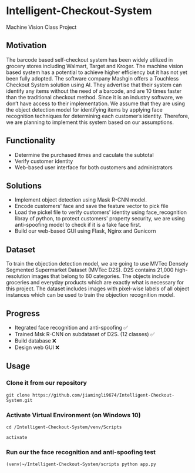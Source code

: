 # Intelligent-Checkout-System
Machine Vision Class Project

## Motivation
The barcode based self-checkout system has been widely utilized in grocery stores including Walmart, Target and Kroger. The machine vision based system has a potential to achieve higher efficiency but it has not yet been fully adopted. The software company Mashgin offers a Touchless Checkout System solution using AI. They advertise that their system can identify any items without the need of a barcode, and are 10 times faster than the traditional checkout method. Since it is an industry software, we don’t have access to their implementation. We assume that they are using the object detection model for identifying items by applying face recognition techniques for determining each customer’s identity. Therefore, we are planning to implement this system based on our assumptions.

## Functionality

* Determine the purchased itmes and caculate the subtotal 
* Verify customer identity
* Web-based user interface for both customers and administrators

## Solutions

* Implement object detection using Mask R-CNN model.
* Encode customers' face and save the feature vector to pick file
* Load the pickel file to verify customers' identity using face_recognition libray of python, to protect customers' property security, we are using anti-spoofing model to check if it is a fake face first.
* Build our web-based GUI using Flask, Nginx and Gunicorn

## Dataset

To train the objection detection model, we are going to use MVTec Densely Segmented Supermarket Dataset (MVTec D2S). D2S contains 21,000 high-resolution images that belong to 60 categories. The objects include groceries and everyday products which are exactly what is necessary for this project. The dataset includes images with pixel-wise labels of all object instances which can be used to train the objection recognition model. 

## Progress
* Itegrated face recognition and anti-spoofing :white_check_mark:
* Trained Msk R-CNN on subdataset of D2S. (12 classes) :white_check_mark:
* Build database :x:
* Design web GUI :x:

## Usage

### Clone it from our repository

```
git clone https://github.com/jiamingli9674/Intelligent-Checkout-System.git

```

### Activate Virtual Environment (on Windows 10)

```
cd /Intelligent-Checkout-System/venv/Scripts

activate

```

### Run our the face recognition and anti-spoofing test

```
(venv)~/Intelligent-Checkout-System/scripts python app.py

```
